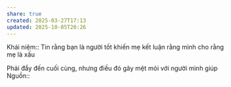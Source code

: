 ```yaml
---
share: true
created: 2025-03-27T17:13
updated: 2025-10-05T20:26
---
```

Khái niệm:: 
Tin rằng bạn là người tốt khiến mẹ kết luận rằng mình cho rằng mẹ là xấu

Phải đẩy đến cuối cùng, nhưng điều đó gây mệt mỏi với người mình giúp
Nguồn:: 